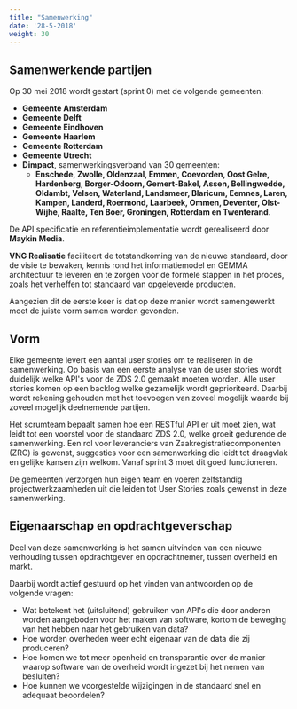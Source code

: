 ```yaml
---
title: "Samenwerking"
date: '28-5-2018'
weight: 30
---
```


## Samenwerkende partijen

Op 30 mei 2018 wordt gestart (sprint 0) met de volgende gemeenten:

- **Gemeente Amsterdam**
- **Gemeente Delft**
- **Gemeente Eindhoven**
- **Gemeente Haarlem**
- **Gemeente Rotterdam**
- **Gemeente Utrecht**
- **Dimpact**, samenwerkingsverband van 30 gemeenten:
  - **Enschede, Zwolle, Oldenzaal, Emmen, Coevorden, Oost Gelre, Hardenberg,
  Borger-Odoorn, Gemert-Bakel, Assen, Bellingwedde, Oldambt, Velsen, Waterland,
  Landsmeer, Blaricum, Eemnes, Laren, Kampen, Landerd, Roermond, Laarbeek,
  Ommen, Deventer, Olst-Wijhe, Raalte, Ten Boer, Groningen, Rotterdam en
  Twenterand**.

De API specificatie en referentieimplementatie wordt gerealiseerd door **Maykin
Media**.

**VNG Realisatie** faciliteert de totstandkoming van de nieuwe standaard, door
de visie te bewaken, kennis rond het informatiemodel en GEMMA architectuur te
leveren en te zorgen voor de formele stappen in het proces, zoals het verheffen
tot standaard van opgeleverde producten.

Aangezien dit de eerste keer is dat op deze manier wordt samengewerkt moet de
juiste vorm samen worden gevonden.


## Vorm

Elke gemeente levert een aantal user stories om te realiseren in de
samenwerking.
Op basis van een eerste analyse van de user stories wordt duidelijk welke API's
voor de ZDS 2.0 gemaakt moeten worden. Alle user stories komen op een backlog
welke gezamelijk wordt geprioriteerd. Daarbij wordt rekening gehouden met het
toevoegen van zoveel mogelijk waarde bij zoveel mogelijk deelnemende partijen.

Het scrumteam bepaalt samen hoe een RESTful API er uit moet zien, wat leidt tot
een voorstel voor de standaard ZDS 2.0, welke groeit gedurende de samenwerking.
Een rol voor leveranciers van Zaakregistratiecomponenten (ZRC) is gewenst,
suggesties voor een samenwerking die leidt tot draagvlak en gelijke kansen zijn
welkom. Vanaf sprint 3 moet dit goed functioneren.

De gemeenten verzorgen hun eigen team en voeren zelfstandig
projectwerkzaamheden uit die leiden tot User Stories zoals gewenst in deze
samenwerking.


## Eigenaarschap en opdrachtgeverschap

Deel van deze samenwerking is het samen uitvinden van een nieuwe verhouding
tussen opdrachtgever en opdrachtnemer, tussen overheid en markt.

Daarbij wordt actief gestuurd op het vinden van antwoorden op de volgende
vragen:

- Wat betekent het (uitsluitend) gebruiken van API's die door anderen worden
aangeboden voor het maken van software, kortom de beweging van het hebben naar
het gebruiken van data?
- Hoe worden overheden weer echt eigenaar van de data die zij produceren?
- Hoe komen we tot meer openheid en transparantie over de manier waarop
software van de overheid wordt ingezet bij het nemen van besluiten?
- Hoe kunnen we voorgestelde wijzigingen in de standaard snel en adequaat
beoordelen?
